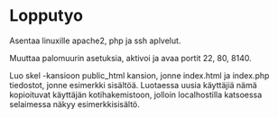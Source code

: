 # Lopputyo

Asentaa linuxille apache2, php ja ssh aplvelut.

Muuttaa palomuurin asetuksia, aktivoi ja avaa portit 22, 80, 8140.

Luo skel -kansioon public_html kansion, jonne index.html ja index.php tiedostot, jonne esimerkki sisältöä.
Luotaessa uusia käyttäjiä nämä kopioituvat käyttäjän kotihakemistoon, 
jolloin localhostilla katsoessa selaimessa näkyy esimerkkisisältö.
